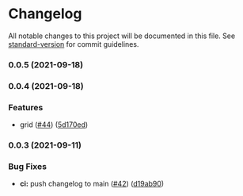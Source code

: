 # Changelog

All notable changes to this project will be documented in this file. See [standard-version](https://github.com/conventional-changelog/standard-version) for commit guidelines.

### 0.0.5 (2021-09-18)

### 0.0.4 (2021-09-18)


### Features

* grid ([#44](https://github.com/go-components/go-components/issues/44)) ([5d170ed](https://github.com/go-components/go-components/commit/5d170eded31afdd6e9af206638554088f1113c70))

### 0.0.3 (2021-09-11)


### Bug Fixes

* **ci:** push changelog to main ([#42](https://github.com/go-components/go-components/issues/42)) ([d19ab90](https://github.com/go-components/go-components/commit/d19ab90d29cbfe0110cf73bf044a7bd73e6f756b))
